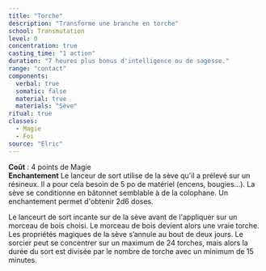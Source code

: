 ```yaml
---
title: "Torche"
description: "Transforme une branche en torche"
school: Transmutation
level: 0
concentration: true
casting_time: "1 action"
duration: "7 heures plus bonus d'intelligence ou de sagesse."
range: "contact"
components:
  verbal: true
  somatic: false
  material: true
  materials: "Sève"
ritual: true
classes:
  - Magie
  - Foi
source: "Elric"
---
```

**Coût** : 4 points de Magie  
**Enchantement** Le lanceur de sort utilise de la sève qu'il a prélevé sur un résineux. Il a pour cela besoin de 5 po de matériel (encens, bougies...). La sève se conditionne en bâtonnet semblable à de la colophane. Un enchantement permet d'obtenir 2d6 doses.

Le lanceurt de sort incante sur de la sève avant de l'appliquer sur un morceau de bois choisi. Le morceau de bois devient alors une vraie torche. Les propriétés magiques de la sève s’annule au bout de deux jours. Le sorcier peut se concentrer sur un maximum de 24 torches, mais alors la durée du sort est divisée par le nombre de torche avec un minimum de 15 minutes.
